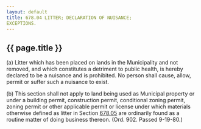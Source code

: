 ```yaml
---
layout: default 
title: 678.04 LITTER; DECLARATION OF NUISANCE;
EXCEPTIONS.
---
```


{{ page.title }}
----------------

​(a) Litter which has been placed on lands in the Municipality and not
removed, and which constitutes a detriment to public health, is hereby
declared to be a nuisance and is prohibited. No person shall cause,
allow, permit or suffer such a nuisance to exist.

​(b) This section shall not apply to land being used as Municipal
property or under a building permit, construction permit, conditional
zoning permit, zoning permit or other applicable permit or license under
which materials otherwise defined as litter in Section
[678.05](38959593.html) are ordinarily found as a routine matter of
doing business thereon. (Ord. 902. Passed 9-19-80.)
